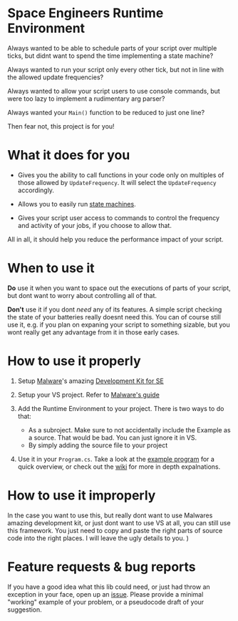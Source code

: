# Space Engineers Runtime Environment
Always wanted to be able to schedule parts of your script over multiple ticks, but didnt want to spend the time implementing a state machine? 

Always wanted to run your script only every other tick, but not in line with the allowed update frequencies?

Always wanted to allow your script users to use console commands, but were too lazy to implement a rudimentary arg parser? 

Always wanted your `Main()` function to be reduced to just one line?

Then fear not, this project is for you!

# What it does for you
* Gives you the ability to call functions in your code only on multiples of those allowed by `UpdateFrequency`. It will select the `UpdateFrequency` accordingly.

* Allows you to easily run [state machines](https://github.com/malware-dev/MDK-SE/wiki/Coroutines---Run-operations-over-multiple-ticks).

* Gives your script user access to commands to control the frequency and activity of your jobs, if you choose to allow that.

All in all, it should help you reduce the performance impact of your script.

# When to use it
**Do** use it when you want to space out the executions of parts of your script, but dont want to worry about controlling all of that.

**Don't** use it if you dont *need* any of its features. A simple script checking the state of your batteries really doesnt need this. You can of course still use it, e.g. if you plan on expaning your script to something sizable, but you wont really get any advantage from it in those early cases.

# How to use it properly
1. Setup [Malware](https://github.com/malware-dev)'s amazing [Development Kit for SE](https://github.com/malware-dev/MDK-SE/ "MDK-SE")

2. Setup your VS project. Refer to [Malware's guide](https://github.com/malware-dev/MDK-SE/wiki/Getting-Started)

3. Add the Runtime Environment to your project. There is two ways to do that:
    * As a subroject. Make sure to not accidentally include the Example as a source. That would be bad. You can just ignore it in VS.
    * By simply adding the source file to your project

4. Use it in your `Program.cs`. Take a look at the [example program](https://github.com/IyeOnline/SpaceEngineers-RuntimeEnvironment/blob/master/Example/Program.cs) for a quick overview, or check out the [wiki](https://github.com/IyeOnline/SpaceEngineers-RuntimeEnvironment/wiki) for more in depth expalnations.

# How to use it improperly
In the case you want to use this, but really dont want to use Malwares amazing development kit, or just dont want to use VS at all, you can still use this framework. 
You just need to copy and paste the right parts of source code into the right places. I will leave the ugly details to you.
)

# Feature requests & bug reports
If you have a good idea what this lib could need, or just had throw an exception in your face, open up an [issue](https://github.com/IyeOnline/SpaceEngineers-RuntimeEnvironment/issues).
Please provide a minimal "working" example of your problem, or a pseudocode draft of your suggestion.
